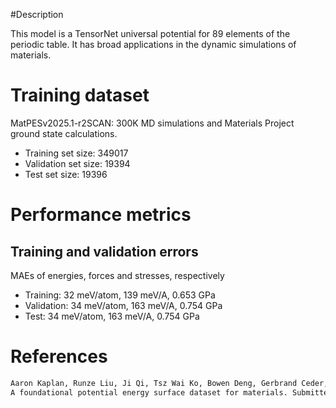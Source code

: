 #Description

This model is a TensorNet universal potential for 89 elements of the periodic table. It has broad applications in the
dynamic simulations of materials.

# Training dataset

MatPESv2025.1-r2SCAN: 300K MD simulations and Materials Project ground state calculations.
- Training set size: 349017
- Validation set size: 19394
- Test set size: 19396

# Performance metrics

## Training and validation errors

MAEs of energies, forces and stresses, respectively
- Training: 32 meV/atom, 139 meV/A, 0.653 GPa
- Validation: 34 meV/atom, 163 meV/A, 0.754 GPa
- Test: 34 meV/atom, 163 meV/A, 0.754 GPa

# References

```txt
Aaron Kaplan, Runze Liu, Ji Qi, Tsz Wai Ko, Bowen Deng, Gerbrand Ceder, Kristin A. Persson, Shyue Ping Ong.
A foundational potential energy surface dataset for materials. Submitted.
```
